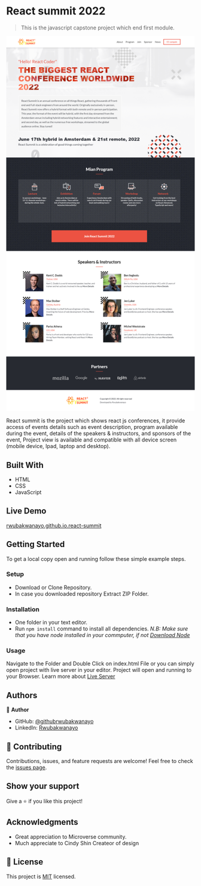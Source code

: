 # React summit 2022

> This is the javascript capstone project which end first module.

![screenshot](./assets/images/screenshot.png)

React summit is the project which shows react js conferences, it provide access of events details such as event description, program available during the event, details of the speakers & instructors, and sponsors of the event,
Project view is available and compatible with all device screen (mobile device, Ipad, laptop and desktop).


## Built With
- HTML
- CSS
- JavaScript

## Live Demo
[rwubakwanayo.github.io.react-summit](https://rwubakwanayo.github.io/Javascript-Capstone-Project/)
## Getting Started
To get a local copy open and running follow these simple example steps.
### Setup
- Download or Clone Repository.
- In case you downloaded repository Extract ZIP Folder.
### Installation
- One folder in your text editor.
- Run `npm install` command to install all dependencies.
*N.B: Make sure that you have node installed in your commputer, if not [Download Node](https://nodejs.org/en/)*
### Usage
Navigate to the Folder and Double Click on index.html File or you can simply open project with live server in your editor.
Project will open and running to your Browser.
Learn more about [Live Server](https://marketplace.visualstudio.com/items?itemName=ritwickdey.LiveServer#:~:text=Shortcuts%20to%20Start%2FStop%20Server&text=Open%20a%20HTML%20file%20and,on%20Open%20with%20Live%20Server%20.&text=Open%20the%20Command%20Pallete%20by,Server%20to%20stop%20a%20server)
## Authors
:bust_in_silhouette: **Author**
- GitHub: [@githubrwubakwanayo](https://github.com/RWUBAKWANAYO)
- LinkedIn: [Rwubakwanayo](https://www.linkedin.com/in/rwubakwanayo-olivier)
## :handshake: Contributing

Contributions, issues, and feature requests are welcome!
Feel free to check the [issues page](../../issues/).
## Show your support
Give a :star:️ if you like this project!
## Acknowledgments
-   Great appreciation to Microverse community.
-   Much appreciate to Cindy Shin Createor of design
## :memo: License
This project is [MIT](./MIT.md) licensed.
